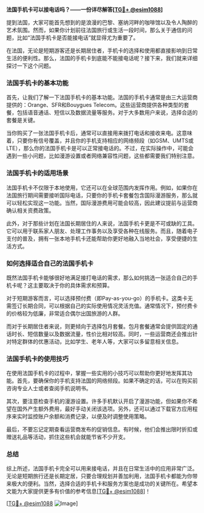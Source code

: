 **法国手机卡可以接电话吗？——一份详尽解答[[TG💪+ @esim1088](https://t.me/s/esim1088)]**

提到法国，大家可能首先想到的是浪漫的巴黎、塞纳河畔的咖啡馆以及令人陶醉的艺术氛围。然而，如果你计划前往法国旅行或生活一段时间，那么关于通信的问题，比如“法国手机卡是否能接电话”就显得尤为重要了。

在法国，无论是短期游客还是长期居住者，手机卡的选择和使用都直接影响到日常生活的便利性。那么，法国的手机卡到底能不能接电话呢？接下来，我们就来详细探讨一下这个问题。

### 法国手机卡的基本功能

首先，让我们了解一下法国手机卡的基本功能。法国的手机卡通常是由三大运营商提供的：Orange、SFR和Bouygues Telecom。这些运营商提供各种类型的套餐，包括语音通话、短信以及数据流量等服务。对于大多数用户来说，选择合适的套餐是关键。

当你购买了一张法国手机卡后，通常可以直接用来拨打电话和接收来电。这意味着，只要你有信号覆盖，并且你的手机支持相应的网络频段（如GSM、UMTS或LTE），那么你的法国手机卡是可以正常接电话的。不过，在实际操作中，可能会遇到一些小问题，比如漫游设置或者网络兼容性问题，这些都需要我们特别注意。

### 法国手机卡的适用场景

法国手机卡不仅限于本地使用，它还可以在全球范围内发挥作用。例如，如果你在法国旅行期间需要接听国际电话，只要你的手机卡套餐包含国际漫游服务，那么就可以轻松实现这一功能。当然，国际漫游费用可能会较高，因此建议提前与运营商确认相关资费政策。

此外，对于那些计划在法国长期居住的人来说，法国手机卡更是不可或缺的工具。它可以用于联系家人朋友、处理工作事务以及享受各种在线服务。而且，随着电子支付的普及，拥有一张本地手机卡还能帮助你更好地融入当地社会，享受便捷的生活方式。

### 如何选择适合自己的法国手机卡

既然法国手机卡能够很好地满足接打电话的需求，那么如何挑选一张适合自己的手机卡呢？这主要取决于你的具体需求和预算。

对于短期游客而言，可以选择预付费（即Pay-as-you-go）的手机卡。这类卡无需签订长期合同，可以根据自己的实际使用情况灵活充值。通常情况下，预付费卡的价格较为低廉，非常适合偶尔出国旅游的人群。

而对于长期居住者来说，则更倾向于选择包月套餐。包月套餐通常会提供固定的通话时长、短信数量以及数据流量，性价比相对较高。同时，一些运营商还会推出针对特定群体的优惠活动，比如学生、老年人等，大家可以多留意相关信息。

### 法国手机卡的使用技巧

在使用法国手机卡的过程中，掌握一些实用的小技巧可以帮助你更好地发挥其功能。首先，要确保你的手机支持法国的网络频段。如果不确定的话，可以在购买前咨询专业人士或者查阅手机说明书。

其次，要注意检查手机的漫游设置。许多手机默认开启了漫游功能，但如果你不希望在国外产生额外费用，最好手动关闭该选项。另外，还可以通过下载官方应用程序来实时监控账户余额和消费记录，以便及时调整使用策略。

最后，不要忘记定期查看运营商发布的促销信息。有时候，他们会推出限时折扣或赠送礼品等活动，抓住这些机会就能节省不少开支。

### 总结

综上所述，法国手机卡完全可以用来接电话，并且在日常生活中的应用非常广泛。无论是短期旅行还是长期定居，只要合理规划并善加利用，法国手机卡都能为你带来极大的便利。当然，选择合适的手机卡和服务方案也是成功的关键所在。希望本文能为大家提供更多有价值的参考信息[[TG💪+ @esim1088](https://t.me/s/esim1088)]！

[[TG💪+ @esim1088](https://t.me/s/esim1088) ![Image](https://i.postimg.cc/4NQfJmqS/Snipaste-2025-05-13-00-14-12.png)]